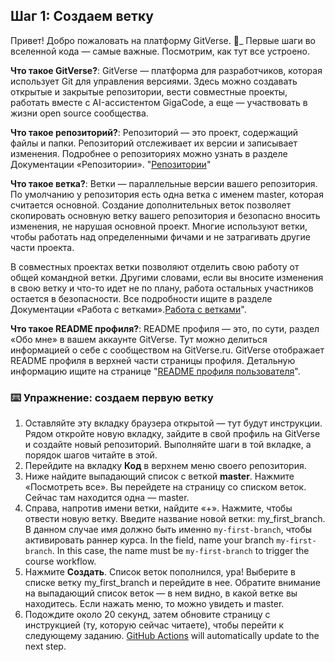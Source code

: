 ## Шаг 1: Создаем ветку

Привет! Добро пожаловать на платформу GitVerse.  :wave:_
Первые шаги во вселенной кода — самые важные. Посмотрим, как тут все устроено.


**Что такое GitVerse?**: GitVerse — платформа для разработчиков, которая использует Git для управления версиями. Здесь можно создавать открытые и закрытые репозитории, вести совместные проекты, работать вместе с AI-ассистентом GigaCode, а еще — участвовать в жизни open source сообщества. 

**Что такое репозиторий?**: Репозиторий — это проект, содержащий файлы и папки. Репозиторий отслеживает их версии и записывает изменения. Подробнее о репозиториях можно узнать в разделе Документации «Репозитории».
"[Репозитории](https://gitverse.ru/docs/repositories/)"

**Что такое ветка?**: Ветки — параллельные версии вашего репозитория. По умолчанию у репозитория есть одна ветка с именем master, которая считается основной. Создание дополнительных веток позволяет скопировать основную ветку вашего репозитория и безопасно вносить изменения, не нарушая основной проект. Многие используют ветки, чтобы работать над определенными фичами и не затрагивать другие части проекта.

В совместных проектах ветки позволяют отделить свою работу от общей командной ветки. Другими словами, если вы вносите изменения в свою ветку и что-то идет не по плану, работа остальных участников остается в безопасности. Все подробности ищите в разделе Документации «Работа с ветками».[Работа с ветками](https://gitverse.ru/docs/branches/)".

**Что такое README профиля?**: README профиля — это, по сути, раздел «Обо мне» в вашем аккаунте GitVerse. Тут можно делиться информацией о себе с сообществом на GitVerse.ru. GitVerse отображает README профиля в верхней части страницы профиля. Детальную информацию ищите на странице "[README профиля пользователя](https://gitverse.ru/docs/account-and-profile/user-profile/#readme-%D0%BF%D1%80%D0%BE%D1%84%D0%B8%D0%BB%D1%8F-%D0%BF%D0%BE%D0%BB%D1%8C%D0%B7%D0%BE%D0%B2%D0%B0%D1%82%D0%B5%D0%BB%D1%8F)".


### :keyboard: Упражнение: создаем первую ветку

1. Оставляйте эту вкладку браузера открытой — тут будут инструкции. Рядом откройте новую вкладку, зайдите в свой профиль на GitVerse и создайте новый репозиторий. Выполняйте шаги в той вкладке, а порядок шагов читайте в этой.
2. Перейдите на вкладку  **Код** в верхнем меню своего репозитория.
3. Ниже найдите выпадающий список с веткой **master**. Нажмите «Посмотреть все». Вы перейдете на страницу со списком веток. Сейчас там находится одна — master. 
4. Справа, напротив имени ветки, найдите «+». Нажмите, чтобы отвести новую ветку. Введите название новой ветки: my_first_branch. В данном случае имя должно быть именно `my-first-branch`, чтобы активировать раннер курса.
In the field, name your branch `my-first-branch`. In this case, the name must be `my-first-branch` to trigger the course workflow.
5. Нажмите **Создать**. Список веток пополнился, ура!
Выберите в списке ветку my_first_branch и перейдите в нее. Обратите внимание на выпадающий список веток — в нем видно, в какой ветке вы находитесь. Если нажать меню, то можно увидеть и master.
6. Подождите около 20 секунд, затем обновите страницу с инструкцией (ту, которую сейчас читаете), чтобы перейти к следующему заданию. [GitHub Actions](https://docs.github.com/en/actions) will automatically update to the next step.
